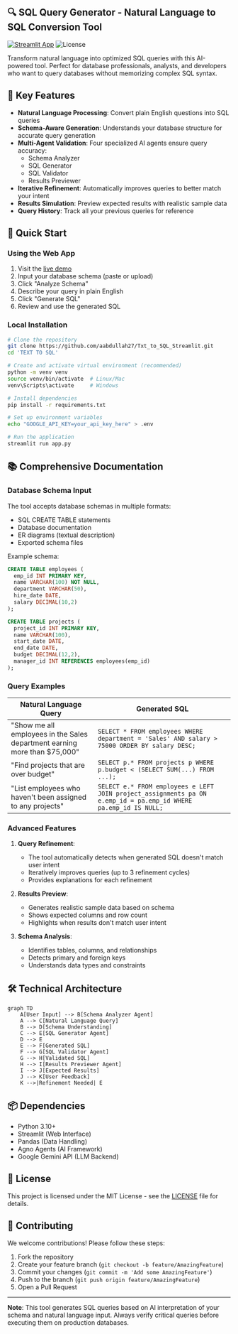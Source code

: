 ## 🔍 SQL Query Generator - Natural Language to SQL Conversion Tool

[![Streamlit App](https://static.streamlit.io/badges/streamlit_badge_black_white.svg)](https://txt-to-sql-app.streamlit.app/)
![License](https://img.shields.io/badge/license-MIT-green)

Transform natural language into optimized SQL queries with this AI-powered tool. Perfect for database professionals, analysts, and developers who want to query databases without memorizing complex SQL syntax.

## 🌟 Key Features

- **Natural Language Processing**: Convert plain English questions into SQL queries
- **Schema-Aware Generation**: Understands your database structure for accurate query generation
- **Multi-Agent Validation**: Four specialized AI agents ensure query accuracy:
  - Schema Analyzer
  - SQL Generator
  - SQL Validator
  - Results Previewer
- **Iterative Refinement**: Automatically improves queries to better match your intent
- **Results Simulation**: Preview expected results with realistic sample data
- **Query History**: Track all your previous queries for reference

## 🚀 Quick Start

### Using the Web App

1. Visit the [live demo](https://txt-to-sql-app.streamlit.app/)
2. Input your database schema (paste or upload)
3. Click "Analyze Schema"
4. Describe your query in plain English
5. Click "Generate SQL"
6. Review and use the generated SQL

### Local Installation

```bash
# Clone the repository
git clone https://github.com/aabdullah27/Txt_to_SQL_Streamlit.git
cd 'TEXT TO SQL'

# Create and activate virtual environment (recommended)
python -m venv venv
source venv/bin/activate  # Linux/Mac
venv\Scripts\activate     # Windows

# Install dependencies
pip install -r requirements.txt

# Set up environment variables
echo "GOOGLE_API_KEY=your_api_key_here" > .env

# Run the application
streamlit run app.py
```

## 📚 Comprehensive Documentation

### Database Schema Input

The tool accepts database schemas in multiple formats:
- SQL CREATE TABLE statements
- Database documentation
- ER diagrams (textual description)
- Exported schema files

Example schema:
```sql
CREATE TABLE employees (
  emp_id INT PRIMARY KEY,
  name VARCHAR(100) NOT NULL,
  department VARCHAR(50),
  hire_date DATE,
  salary DECIMAL(10,2)
);

CREATE TABLE projects (
  project_id INT PRIMARY KEY,
  name VARCHAR(100),
  start_date DATE,
  end_date DATE,
  budget DECIMAL(12,2),
  manager_id INT REFERENCES employees(emp_id)
);
```

### Query Examples

| Natural Language Query | Generated SQL |
|------------------------|---------------|
| "Show me all employees in the Sales department earning more than $75,000" | `SELECT * FROM employees WHERE department = 'Sales' AND salary > 75000 ORDER BY salary DESC;` |
| "Find projects that are over budget" | `SELECT p.* FROM projects p WHERE p.budget < (SELECT SUM(...) FROM ...);` |
| "List employees who haven't been assigned to any projects" | `SELECT e.* FROM employees e LEFT JOIN project_assignments pa ON e.emp_id = pa.emp_id WHERE pa.emp_id IS NULL;` |

### Advanced Features

1. **Query Refinement**:
   - The tool automatically detects when generated SQL doesn't match user intent
   - Iteratively improves queries (up to 3 refinement cycles)
   - Provides explanations for each refinement

2. **Results Preview**:
   - Generates realistic sample data based on schema
   - Shows expected columns and row count
   - Highlights when results don't match user intent

3. **Schema Analysis**:
   - Identifies tables, columns, and relationships
   - Detects primary and foreign keys
   - Understands data types and constraints

## 🛠 Technical Architecture

```mermaid
graph TD
    A[User Input] --> B[Schema Analyzer Agent]
    A --> C[Natural Language Query]
    B --> D[Schema Understanding]
    C --> E[SQL Generator Agent]
    D --> E
    E --> F[Generated SQL]
    F --> G[SQL Validator Agent]
    G --> H[Validated SQL]
    H --> I[Results Previewer Agent]
    I --> J[Expected Results]
    J --> K[User Feedback]
    K -->|Refinement Needed| E
```

## 📦 Dependencies

- Python 3.10+
- Streamlit (Web Interface)
- Pandas (Data Handling)
- Agno Agents (AI Framework)
- Google Gemini API (LLM Backend)

## 📝 License

This project is licensed under the MIT License - see the [LICENSE](LICENSE) file for details.

## 🤝 Contributing

We welcome contributions! Please follow these steps:

1. Fork the repository
2. Create your feature branch (`git checkout -b feature/AmazingFeature`)
3. Commit your changes (`git commit -m 'Add some AmazingFeature'`)
4. Push to the branch (`git push origin feature/AmazingFeature`)
5. Open a Pull Request

---

**Note**: This tool generates SQL queries based on AI interpretation of your schema and natural language input. Always verify critical queries before executing them on production databases.
